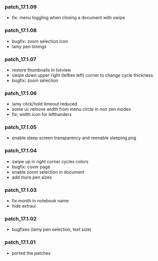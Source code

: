 ### patch_17.1.09
- fix: menu toggling when closing a document with swipe
### patch_17.1.08
- bugfix: zoom selection icon
- lamy pen timings
### patch_17.1.07
- restore thumbnails in listview
- swipe down upper right (lefties left) corner to change cycle thickness
- bugfix: zoom selection
### patch_17.1.06
- lamy click/hold timeout reduced
- some ui: remove width from menu circle in non zen modes
- fix: width icon for lefthanders
### patch_17.1.05
- enable sleep screen transparency and reenable sleeping.png
### patch_17.1.04
- swipe up in right corner cycles colors
- bugfix: cover page
- enable zoom selection in document
- add more pen sizes
### patch_17.1.03
- fix month in notebook name 
- hide extraui
### patch_17.1.02
- bugfixes (lamy pen selection, text size) 
### patch_17.1.01
- ported the patches 
